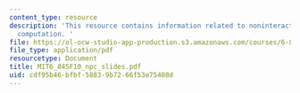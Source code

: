 ```yaml
---
content_type: resource
description: 'This resource contains information related to noninteracting particle
  computation. '
file: https://ol-ocw-studio-app-production.s3.amazonaws.com/courses/6-845-quantum-complexity-theory-fall-2010/cdf95b46bfbf58839b7266f53e75408d_MIT6_845F10_npc_slides.pdf
file_type: application/pdf
resourcetype: Document
title: MIT6_845F10_npc_slides.pdf
uid: cdf95b46-bfbf-5883-9b72-66f53e75408d
---
```

